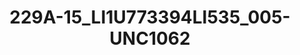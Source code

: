 ---
title: 229A-15_LI1U773394LI535_005-UNC1062
image: 229A-15_LI1U773394LI535_005-UNC1062.jpg
brand: thumbs
layout: vestito
---
